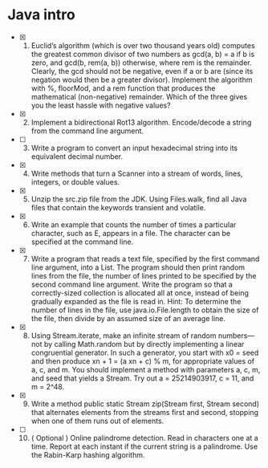 # Java intro

- [x] 1. Euclid’s algorithm (which is over two thousand years old) computes the
greatest common divisor of two numbers as gcd(a, b) = a if b is zero, and gcd(b,
rem(a, b)) otherwise, where rem is the remainder. Clearly, the gcd should not be
negative, even if a or b are (since its negation would then be a greater divisor).
Implement the algorithm with %, floorMod, and a rem function that produces the
mathematical (non-negative) remainder. Which of the three gives you the least hassle
with negative values?
- [x] 2. Implement a bidirectional Rot13 algorithm. Encode/decode a string from
the command line argument.
- [ ] 3. Write a program to convert an input hexadecimal string into its equivalent
decimal number.
- [x] 4. Write methods that turn a Scanner into a stream of words, lines, integers, or
double values.
- [x] 5. Unzip the src.zip file from the JDK. Using Files.walk, find all Java files that
contain the keywords transient and volatile.
- [x] 6. Write an example that counts the number of times a particular character,
such as E, appears in a file. The character can be specified at the command line.
- [x] 7. Write a program that reads a text file, specified by the first command line
argument, into a List. The program should then print random lines from the file, the
number of lines printed to be specified by the second command line argument. Write
the program so that a correctly-sized collection is allocated all at once, instead of
being gradually expanded as the file is read in. Hint: To determine the number of lines
in the file, use java.io.File.length to obtain the size of the file, then divide by an
assumed size of an average line.
- [x] 8. Using Stream.iterate, make an infinite stream of random numbers—not by
calling Math.random but by directly implementing a linear congruential generator. In
such a generator, you start with x0 = seed and then produce xn + 1 = (a xn + c) % m,
for appropriate values of a, c, and m. You should implement a method with
parameters a, c, m, and seed that yields a Stream. Try out a = 25214903917, c = 11,
and m = 2^48.
- [x] 9. Write a method public static Stream zip(Stream first, Stream second) that
alternates elements from the streams first and second, stopping when one of them
runs out of elements.
- [ ] 10. ( Optional ) Online palindrome detection. Read in characters one at a time.
Report at each instant if the current string is a palindrome. Use the Rabin-Karp
hashing algorithm.
